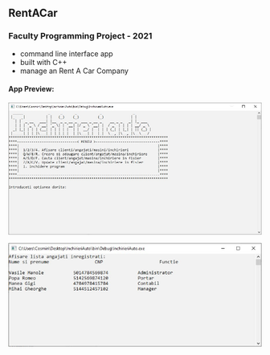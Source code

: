 ## RentACar
### Faculty Programming Project - 2021

- command line interface app
- built with C++
- manage an Rent A Car Company

#### App Preview:

![](Images/1.jpg)

![](Images/2.jpg)
